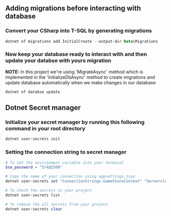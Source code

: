 ## Adding migrations before interacting with database

### Convert your CSharp into T-SQL by generating migrations

```powershell
dotnet ef migrations add InitialCreate --output-dir Data\Migrations
```

### Now keep your database ready to interact with and then update your databse with yours migration
<strong>NOTE:</strong> In this project we're using 'MigrateAsync' method which is implemented in the 'InitializeDbAsync' method to create migrations and update database automatically when we make changes in our database 

```powershell
dotnet ef databse update
```



## Dotnet Secret manager
### Initialize your secret manager by running this following command in your root directory

```sh
dotnet user-secrets init
```

### Setting the connection string to secret manager

```powershell
# To set the environment variable into your terminal
$sa_password = "Srk@2508"

# Copy the name of your connection using appsettings.json
dotnet user-secrets set "ConnectionStrings:GameStoreContext" "Server=localhost;Database=backend;User Id=sa;Password=$sa_password;TrustServerCertificate=True"

# To check the secrets in your project
dotnet user-secrets list

# To remove the all secrets from your project
dotnet user-secrets clear